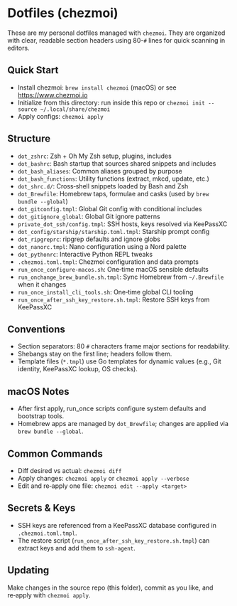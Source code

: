 # Dotfiles (chezmoi)

These are my personal dotfiles managed with `chezmoi`. They are organized with clear, readable section headers using 80-`#` lines for quick scanning in editors.

## Quick Start

- Install chezmoi: `brew install chezmoi` (macOS) or see https://www.chezmoi.io
- Initialize from this directory: run inside this repo or `chezmoi init --source ~/.local/share/chezmoi`
- Apply configs: `chezmoi apply`

## Structure

- `dot_zshrc`: Zsh + Oh My Zsh setup, plugins, includes
- `dot_bashrc`: Bash startup that sources shared snippets and includes
- `dot_bash_aliases`: Common aliases grouped by purpose
- `dot_bash_functions`: Utility functions (extract, mkcd, update, etc.)
- `dot_shrc.d/`: Cross‑shell snippets loaded by Bash and Zsh
- `dot_Brewfile`: Homebrew taps, formulae and casks (used by `brew bundle --global`)
- `dot_gitconfig.tmpl`: Global Git config with conditional includes
- `dot_gitignore_global`: Global Git ignore patterns
- `private_dot_ssh/config.tmpl`: SSH hosts, keys resolved via KeePassXC
- `dot_config/starship/starship.toml.tmpl`: Starship prompt config
- `dot_ripgreprc`: ripgrep defaults and ignore globs
- `dot_nanorc.tmpl`: Nano configuration using a Nord palette
- `dot_pythonrc`: Interactive Python REPL tweaks
- `.chezmoi.toml.tmpl`: Chezmoi configuration and data prompts
- `run_once_configure-macos.sh`: One‑time macOS sensible defaults
- `run_onchange_brew_bundle.sh.tmpl`: Sync Homebrew from `~/.Brewfile` when it changes
- `run_once_install_cli_tools.sh`: One‑time global CLI tooling
- `run_once_after_ssh_key_restore.sh.tmpl`: Restore SSH keys from KeePassXC

## Conventions

- Section separators: 80 `#` characters frame major sections for readability.
- Shebangs stay on the first line; headers follow them.
- Template files (`*.tmpl`) use Go templates for dynamic values (e.g., Git identity, KeePassXC lookup, OS checks).

## macOS Notes

- After first apply, run_once scripts configure system defaults and bootstrap tools.
- Homebrew apps are managed by `dot_Brewfile`; changes are applied via `brew bundle --global`.

## Common Commands

- Diff desired vs actual: `chezmoi diff`
- Apply changes: `chezmoi apply` or `chezmoi apply --verbose`
- Edit and re‑apply one file: `chezmoi edit --apply <target>`

## Secrets & Keys

- SSH keys are referenced from a KeePassXC database configured in `.chezmoi.toml.tmpl`.
- The restore script (`run_once_after_ssh_key_restore.sh.tmpl`) can extract keys and add them to `ssh-agent`.

## Updating

Make changes in the source repo (this folder), commit as you like, and re‑apply with `chezmoi apply`.

